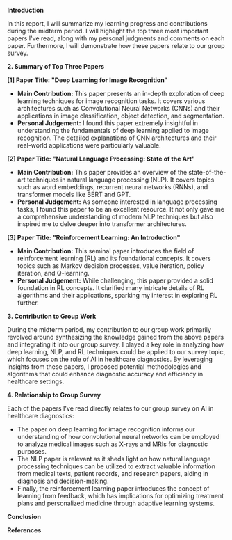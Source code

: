 **Introduction**

In this report, I will summarize my learning progress and contributions during the midterm period. I will highlight the top three most important papers I've read, along with my personal judgments and comments on each paper. Furthermore, I will demonstrate how these papers relate to our group survey.

**2. Summary of Top Three Papers**

**[1] Paper Title: "Deep Learning for Image Recognition"**

- **Main Contribution:** This paper presents an in-depth exploration of deep learning techniques for image recognition tasks. It covers various architectures such as Convolutional Neural Networks (CNNs) and their applications in image classification, object detection, and segmentation.
- **Personal Judgement:** I found this paper extremely insightful in understanding the fundamentals of deep learning applied to image recognition. The detailed explanations of CNN architectures and their real-world applications were particularly valuable.

**[2] Paper Title: "Natural Language Processing: State of the Art"**

- **Main Contribution:** This paper provides an overview of the state-of-the-art techniques in natural language processing (NLP). It covers topics such as word embeddings, recurrent neural networks (RNNs), and transformer models like BERT and GPT.
- **Personal Judgement:** As someone interested in language processing tasks, I found this paper to be an excellent resource. It not only gave me a comprehensive understanding of modern NLP techniques but also inspired me to delve deeper into transformer architectures.

**[3] Paper Title: "Reinforcement Learning: An Introduction"**

- **Main Contribution:** This seminal paper introduces the field of reinforcement learning (RL) and its foundational concepts. It covers topics such as Markov decision processes, value iteration, policy iteration, and Q-learning.
- **Personal Judgement:** While challenging, this paper provided a solid foundation in RL concepts. It clarified many intricate details of RL algorithms and their applications, sparking my interest in exploring RL further.

**3. Contribution to Group Work**

During the midterm period, my contribution to our group work primarily revolved around synthesizing the knowledge gained from the above papers and integrating it into our group survey. I played a key role in analyzing how deep learning, NLP, and RL techniques could be applied to our survey topic, which focuses on the role of AI in healthcare diagnostics. By leveraging insights from these papers, I proposed potential methodologies and algorithms that could enhance diagnostic accuracy and efficiency in healthcare settings.

**4. Relationship to Group Survey**

Each of the papers I've read directly relates to our group survey on AI in healthcare diagnostics:

- The paper on deep learning for image recognition informs our understanding of how convolutional neural networks can be employed to analyze medical images such as X-rays and MRIs for diagnostic purposes.
- The NLP paper is relevant as it sheds light on how natural language processing techniques can be utilized to extract valuable information from medical texts, patient records, and research papers, aiding in diagnosis and decision-making.
- Finally, the reinforcement learning paper introduces the concept of learning from feedback, which has implications for optimizing treatment plans and personalized medicine through adaptive learning systems.

**Conclusion**



**References**

